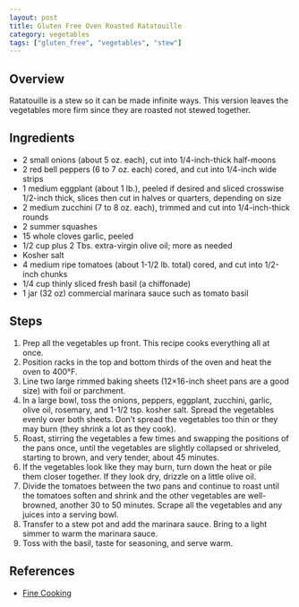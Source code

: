 ```yaml
---
layout: post
title: Gluten Free Oven Roasted Ratatouille
category: vegetables
tags: ["gluten_free", "vegetables", "stew"]
---
```

## Overview

Ratatouille is a stew so it can be made infinite ways.  This version leaves the vegetables more firm since they are roasted not stewed together.  

## Ingredients

* 2 small onions (about 5 oz. each), cut into 1/4-inch-thick half-moons
* 2 red bell peppers (6 to 7 oz. each) cored, and cut into 1/4-inch wide strips
* 1 medium eggplant (about 1 lb.), peeled if desired and sliced crosswise 1/2-inch thick, slices then cut in halves or quarters, depending on size
* 2 medium zucchini (7 to 8 oz. each), trimmed and cut into 1/4-inch-thick rounds
* 2 summer squashes
* 15 whole cloves garlic, peeled
* 1/2 cup plus 2 Tbs. extra-virgin olive oil; more as needed
* Kosher salt
* 4 medium ripe tomatoes (about 1-1/2 lb. total) cored, and cut into 1/2-inch chunks
* 1/4 cup thinly sliced fresh basil (a chiffonade)
* 1 jar (32 oz) commercial marinara sauce such as tomato basil 

## Steps

1. Prep all the vegetables up front.  This recipe cooks everything all at once.
2. Position racks in the top and bottom thirds of the oven and heat the oven to 400°F. 
3. Line two large rimmed baking sheets (12×16-inch sheet pans are a good size) with foil or parchment. 
3. In a large bowl, toss the onions, peppers, eggplant, zucchini, garlic, olive oil, rosemary, and 1-1/2 tsp. kosher salt. Spread the vegetables evenly over both sheets. Don’t spread the vegetables too thin or they may burn (they shrink a lot as they cook).
4. Roast, stirring the vegetables a few times and swapping the positions of the pans once, until the vegetables are slightly collapsed or shriveled, starting to brown, and very tender, about 45 minutes. 
5. If the vegetables look like they may burn, turn down the heat or pile them closer together. If they look dry, drizzle on a little olive oil. 
6. Divide the tomatoes between the two pans and continue to roast until the tomatoes soften and shrink and the other vegetables are well-browned, another 30 to 50 minutes. Scrape all the vegetables and any juices into a serving bowl.
7. Transfer to a stew pot and add the marinara sauce.  Bring to a light simmer to warm the marinara sauce.
8. Toss with the basil, taste for seasoning, and serve warm.

## References

* [Fine Cooking](https://www.finecooking.com/recipe/roasted-ratatouille)